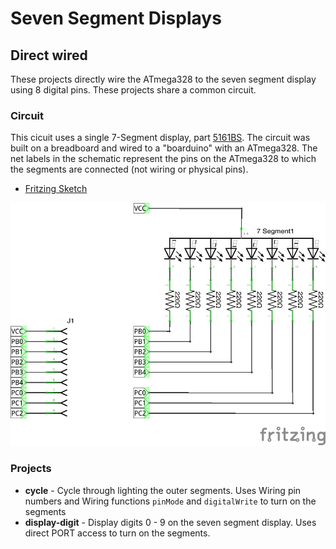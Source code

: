 # Seven Segment Displays

## Direct wired

These projects directly wire the ATmega328 to the seven segment display using
8 digital pins.  These projects share a common circuit.

### Circuit

This cicuit uses a single 7-Segment display, part
[5161BS](http://velouria.lan/ElectronicsNotebook/Datasheets/SevenSegment/5161BS.pdf). 
The circuit was built on a breadboard and wired to a "boarduino" with an
ATmega328. The net labels in the schematic represent the pins on the ATmega328
to which the segments are connected (not wiring or physical pins).

* [Fritzing Sketch](circuits/seven-seg-direct.fzz)

![Fritzing Sketch](images/seven-seg-direct-schematic.png)

### Projects

* __cycle__ - Cycle through lighting the outer segments. Uses Wiring pin
  numbers and Wiring functions `pinMode` and `digitalWrite` to turn on the
  segments
* __display-digit__ - Display digits 0 - 9 on the seven segment display. Uses
  direct PORT access to turn on the segments.